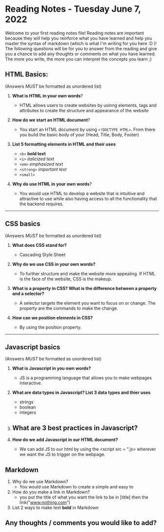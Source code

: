

# Reading Notes - Tuesday June 7, 2022

Welcome to your first reading notes file! Reading notes are important because they will help you reinforce what you have learned and help you master the syntax of markdown (which is what I'm writing for you here :D )! The following questions will be for you to answer from the reading and give you a chance to add any thoughts or comments on what you have learned. The more you write, the more you can interpret the concepts you learn ;)


## HTML Basics:
(Answers *MUST* be formatted as unordered list)

1. **What is HTML in your own words**?
    - HTML allows users to create websites by usinng elements, tags and attributes to create the structure and appearance of the website

2. **How do we start an HTML document**?
    - You start an HTML document by using `<!DOCTYPE HTML>`. From there you build the basic body of your <HTML> (Head, Title, Body, Footer)

3. **List 5 formatting elements in HTML and their uses**
    - `<b>` **bold text**
    - `<i>` *italicized text*
    - `<em>`  _emphasized text_
    - `<strong>` *_important text_*
    - `<small>`  
4. **Why do use HTML in your own words**?
    - You would use HTML to develop a website that is intuitive and attractive to use while also having access to all the functionality that the backend requires. 



--------------------------------

## CSS basics
(Answers *MUST* be formatted as unordered list)

1. **What does CSS stand for?**
    - Cascading Style Sheet

2. **Why do we use CSS in your own words?**
    - To further structure and make the website more appealing. If HTML is the face of the website, CSS is the makeup.

3. **What is a property in CSS? What is the difference between a property and a selector?**
    - A selector targets the element you want to focus on or change. The property are the commands to make the change.

4. **How can we position elements in CSS?**
    - By using the position property.


--------------------------------

## Javascript basics
(Answers *MUST* be formatted as unordered list)

1. **What is Javascript in you own words?**
    - JS is a programming language that allows you to make webpages interactive.

2. **What are data types in Javascript? List 3 data types and thier uses**
    - strings
    - boolean
    - integers

3. **What are 3 best practices in Javascript?**
    - 

4. **How do we add Javascript in our HTML document?**
    - We can add JS to our html by using the <script src = ".js></src> wherever we want the JS to trigger on the webpage.

## Markdown 

1. Why do we use Markdown?
    - You would use Markdown to create a simple and easy to 
2. How do you make a link in Markdown?
    - you put the title of what you want the link to be in [title] then the link("www.nothing.com")
3. List 2 ways to make text **bold** in Markdown



## Any thoughts / comments you would like to add?
